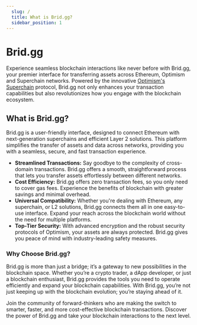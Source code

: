```yaml
---
  slug: /
  title: What is Brid.gg?
  sidebar_position: 1
---
```


# Brid.gg


Experience seamless blockchain interactions like never before with Brid.gg, your premier interface for transferring assets across Ethereum, Optimism and Superchain networks. Powered by the innovative [Optimism's Superchain](https://docs.rollbridge.app/superbridge) protocol, Brid.gg not only enhances your transaction capabilities but also revolutionizes how you engage with the blockchain ecosystem.

## What is Brid.gg?

Brid.gg is a user-friendly interface, designed to connect Ethereum with next-generation superchains and efficient Layer 2 solutions. This platform simplifies the transfer of assets and data across networks, providing you with a seamless, secure, and fast transaction experience.

- **Streamlined Transactions:** Say goodbye to the complexity of cross-domain transactions. Brid.gg offers a smooth, straightforward process that lets you transfer assets effortlessly between different networks.
- **Cost Efficiency:** Brid.gg offers zero transaction fees, so you only need to cover gas fees. Experience the benefits of blockchain with greater savings and minimal overhead.
- **Universal Compatibility:** Whether you're dealing with Ethereum, any superchain, or L2 solutions, Brid.gg connects them all in one easy-to-use interface. Expand your reach across the blockchain world without the need for multiple platforms.
- **Top-Tier Security:** With advanced encryption and the robust security protocols of Optimism, your assets are always protected. Brid.gg gives you peace of mind with industry-leading safety measures.

### Why Choose Brid.gg?

Brid.gg is more than just a bridge; it’s a gateway to new possibilities in the blockchain space. Whether you’re a crypto trader, a dApp developer, or just a blockchain enthusiast, Brid.gg provides the tools you need to operate efficiently and expand your blockchain capabilities. With Brid.gg, you’re not just keeping up with the blockchain evolution; you’re staying ahead of it.

Join the community of forward-thinkers who are making the switch to smarter, faster, and more cost-effective blockchain transactions. Discover the power of Brid.gg and take your blockchain interactions to the next level.